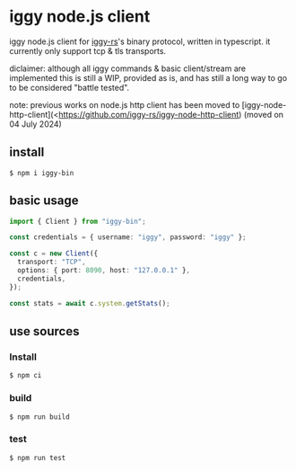 # iggy node.js client

iggy node.js client for [iggy-rs](https://iggy.rs/)'s binary protocol, written in typescript. it currently only support tcp & tls transports.

diclaimer: although all iggy commands & basic client/stream are implemented this is still a WIP, provided as is, and has still a long way to go to be considered "battle tested".

note: previous works on node.js http client has been moved to [iggy-node-http-client](<https://github.com/iggy-rs/iggy-node-http-client) (moved on 04 July 2024)

## install

```
$ npm i iggy-bin
```

## basic usage

```ts
import { Client } from "iggy-bin";

const credentials = { username: "iggy", password: "iggy" };

const c = new Client({
  transport: "TCP",
  options: { port: 8090, host: "127.0.0.1" },
  credentials,
});

const stats = await c.system.getStats();
```

## use sources

### Install

```
$ npm ci
```

### build

```
$ npm run build
```

### test

```
$ npm run test
```
